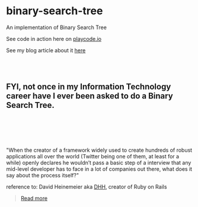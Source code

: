 # binary-search-tree
An implementation of Binary Search Tree


See code in action here on [playcode.io](https://playcode.io/465431?tabs=script.js,preview,console)

See my blog article about it [here](https://nevertherabbit.com/binary-search-tree-you-ask-me/)

<br><br>
## FYI, not once in my Information Technology career have I ever been asked to do a Binary Search Tree.  
<br><br>
<br><br>


"When the creator of a framework widely used to create hundreds of robust applications all over the world (Twitter being one of them, at least for a while) openly declares he wouldn’t pass a basic step of a interview that any mid-level developer has to face in a lot of companies out there, what does it say about the process itself?"

reference to: David Heinemeier aka [DHH](https://medium.com/@dhh), creator of Ruby on Rails 
> [Read more](https://medium.com/@pfernandom/are-whiteboard-coding-interviews-really-that-bad-3e60e2efd81)


